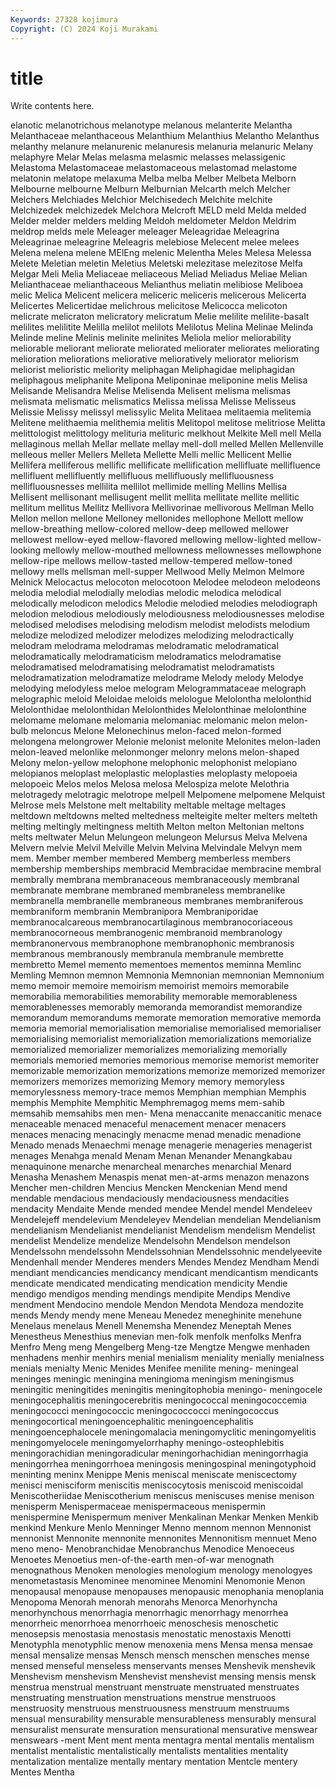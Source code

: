 ```yaml
---
Keywords: 27328 kojimura
Copyright: (C) 2024 Koji Murakami
---
```


# title

Write contents here.



elanotic melanotrichous melanotype melanous melanterite Melantha Melanthaceae
melanthaceous Melanthium Melanthius Melantho Melanthus melanthy melanure melanurenic melanuresis melanuria
melanuric Melany melaphyre Melar Melas melasma melasmic melasses melassigenic Melastoma
Melastomaceae melastomaceous melastomad melastome melatonin melatope melaxuma Melba melba Melber
Melbeta Melborn Melbourne melbourne Melburn Melburnian Melcarth melch Melcher Melchers
Melchiades Melchior Melchisedech Melchite melchite Melchizedek melchizedek Melchora Melcroft MELD
meld Melda melded Melder melder melders melding Meldoh meldometer Meldon
Meldrim meldrop melds mele Meleager meleager Meleagridae Meleagrina Meleagrinae meleagrine
Meleagris melebiose Melecent melee melees Melena melena melene MElEng melenic
Melentha Meles Melesa Melessa Melete Meletian meletin Meletius Meletski melezitase
melezitose Melfa Melgar Meli Melia Meliaceae meliaceous Meliad Meliadus Meliae
Melian Melianthaceae melianthaceous Melianthus meliatin melibiose Meliboea melic Melica Melicent
melicera meliceric meliceris melicerous Melicerta Melicertes Melicertidae melichrous melicitose Melicocca
melicoton melicrate melicraton melicratory melicratum Melie melilite melilite-basalt melilites melilitite
Melilla melilot melilots Melilotus Melina Melinae Melinda Melinde meline Melinis
melinite melinites Meliola melior meliorability meliorable meliorant meliorate meliorated meliorater
meliorates meliorating melioration meliorations meliorative melioratively meliorator meliorism meliorist melioristic
meliority meliphagan Meliphagidae meliphagidan meliphagous meliphanite Melipona Meliponinae meliponine melis
Melisa Melisande Melisandra Melise Melisenda Melisent melisma melismas melismata melismatic
melismatics Melissa melissa Melisse Melisseus Melissie Melissy melissyl melissylic Melita
Melitaea melitaemia melitemia Melitene melithaemia melithemia melitis Melitopol melitose melitriose
Melitta melittologist melittology melituria melituric melkhout Melkite Mell mell Mella
mellaginous mellah Mellar mellate mellay mell-doll melled Mellen Mellenville melleous
meller Mellers Melleta Mellette Melli mellic Mellicent Mellie Mellifera melliferous
mellific mellificate mellification mellifluate mellifluence mellifluent mellifluently mellifluous mellifluously mellifluousness
mellifluousnesses mellilita mellilot mellimide melling Mellins Mellisa Mellisent mellisonant mellisugent
mellit mellita mellitate mellite mellitic mellitum mellitus Mellitz Mellivora Mellivorinae
mellivorous Mellman Mello Mellon mellon mellone Melloney mellonides mellophone Mellott
mellow mellow-breathing mellow-colored mellow-deep mellowed mellower mellowest mellow-eyed mellow-flavored mellowing
mellow-lighted mellow-looking mellowly mellow-mouthed mellowness mellownesses mellowphone mellow-ripe mellows mellow-tasted
mellow-tempered mellow-toned mellowy mells mellsman mell-supper Mellwood Melly Melmon Melmore
Melnick Melocactus melocoton melocotoon Melodee melodeon melodeons melodia melodial melodially
melodias melodic melodica melodical melodically melodicon melodics Melodie melodied melodies
melodiograph melodion melodious melodiously melodiousness melodiousnesses melodise melodised melodises melodising
melodism melodist melodists melodium melodize melodized melodizer melodizes melodizing melodractically
melodram melodrama melodramas melodramatic melodramatical melodramatically melodramaticism melodramatics melodramatise melodramatised
melodramatising melodramatist melodramatists melodramatization melodramatize melodrame Melody melody Melodye melodying
melodyless meloe melogram Melogrammataceae melograph melographic meloid Meloidae meloids melologue
Melolontha melolonthid Melolonthidae melolonthidan Melolonthides Melolonthinae melolonthine melomame melomane melomania
melomaniac melomanic melon melon-bulb meloncus Melone Melonechinus melon-faced melon-formed melongena
melongrower Melonie melonist melonite Melonites melon-laden melon-leaved melonlike melonmonger melonry
melons melon-shaped Melony melon-yellow melophone melophonic melophonist melopiano melopianos meloplast
meloplastic meloplasties meloplasty melopoeia melopoeic Melos melos Melosa melosa Melospiza
melote Melothria melotragedy melotragic melotrope melpell Melpomene melpomene Melquist Melrose
mels Melstone melt meltability meltable meltage meltages meltdown meltdowns melted
meltedness melteigite melter melters melteth melting meltingly meltingness meltith Melton
melton Meltonian meltons melts meltwater Melun Melungeon melungeon Melursus Melva
Melvena Melvern melvie Melvil Melville Melvin Melvina Melvindale Melvyn mem
mem. Member member membered Memberg memberless members membership memberships membracid
Membracidae membracine membral membrally membrana membranaceous membranaceously membranal membranate membrane
membraned membraneless membranelike membranella membranelle membraneous membranes membraniferous membraniform membranin
Membranipora Membraniporidae membranocalcareous membranocartilaginous membranocoriaceous membranocorneous membranogenic membranoid membranology membranonervous
membranophone membranophonic membranosis membranous membranously membranula membranule membrette membretto Memel
memento mementoes mementos meminna Memlinc Memling Memnon memnon Memnonia Memnonian
memnonian Memnonium memo memoir memoire memoirism memoirist memoirs memorabile memorabilia
memorabilities memorability memorable memorableness memorablenesses memorably memoranda memorandist memorandize memorandum
memorandums memorate memoration memorative memorda memoria memorial memorialisation memorialise memorialised
memorialiser memorialising memorialist memorialization memorializations memorialize memorialized memorializer memorializes memorializing
memorially memorials memoried memories memorious memorise memorist memoriter memorizable memorization
memorizations memorize memorized memorizer memorizers memorizes memorizing Memory memory memoryless
memorylessness memory-trace memos Memphian memphian Memphis memphis Memphite Memphitic Memphremagog
mems mem-sahib memsahib memsahibs men men- Mena menaccanite menaccanitic menace
menaceable menaced menaceful menacement menacer menacers menaces menacing menacingly menacme
menad menadic menadione Menado menads Menaechmi menage menagerie menageries menagerist
menages Menahga menald Menam Menan Menander Menangkabau menaquinone menarche menarcheal
menarches menarchial Menard Menasha Menashem Menaspis menat men-at-arms menazon menazons
Mencher men-children Mencius Mencken Menckenian Mend mend mendable mendacious mendaciously
mendaciousness mendacities mendacity Mendaite Mende mended mendee Mendel mendel Mendeleev
Mendelejeff mendelevium Mendeleyev Mendelian mendelian Mendelianism mendelianism Mendelianist mendelianist Mendelism
mendelism Mendelist mendelist Mendelize mendelize Mendelsohn Mendelson mendelson Mendelssohn mendelssohn
Mendelssohnian Mendelssohnic mendelyeevite Mendenhall mender Menderes menders Mendes Mendez Mendham
Mendi mendiant mendicancies mendicancy mendicant mendicantism mendicants mendicate mendicated mendicating
mendication mendicity Mendie mendigo mendigos mending mendings mendipite Mendips Mendive
mendment Mendocino mendole Mendon Mendota Mendoza mendozite mends Mendy mendy
mene Meneau Menedez meneghinite menehune Menelaus menelaus Menell Menemsha Menendez
Meneptah Menes Menestheus Menesthius menevian men-folk menfolk menfolks Menfra Menfro
Meng meng Mengelberg Meng-tze Mengtze Mengwe menhaden menhadens menhir menhirs
menial menialism meniality menially menialness menials menialty Menic Menides Menifee
menilite mening- meningeal meninges meningic meningina meningioma meningism meningismus meningitic
meningitides meningitis meningitophobia meningo- meningocele meningocephalitis meningocerebritis meningococcal meningococcemia meningococci
meningococcic meningococcocci meningococcus meningocortical meningoencephalitic meningoencephalitis meningoencephalocele meningomalacia meningomyclitic meningomyelitis
meningomyelocele meningomyelorrhaphy meningo-osteophlebitis meningorachidian meningoradicular meningorhachidian meningorrhagia meningorrhea meningorrhoea meningosis
meningospinal meningotyphoid meninting meninx Menippe Menis meniscal meniscate meniscectomy menisci
menisciform meniscitis meniscocytosis meniscoid meniscoidal Meniscotheriidae Meniscotherium meniscus meniscuses menise
menison menisperm Menispermaceae menispermaceous menispermin menispermine Menispermum meniver Menkalinan Menkar
Menken Menkib menkind Menkure Menlo Menninger Menno mennom mennon Mennonist
mennonist Mennonite mennonite mennonites Mennonitism mennuet Meno meno meno- Menobranchidae
Menobranchus Menodice Menoeceus Menoetes Menoetius men-of-the-earth men-of-war menognath menognathous Menoken
menologies menologium menology menologyes menometastasis Menominee menominee Menomini Menomonie Menon
menopausal menopause menopauses menopausic menophania menoplania Menopoma Menorah menorah menorahs
Menorca Menorhyncha menorhynchous menorrhagia menorrhagic menorrhagy menorrhea menorrheic menorrhoea menorrhoeic
menoschesis menoschetic menosepsis menostasia menostasis menostatic menostaxis Menotti Menotyphla menotyphlic
menow menoxenia mens Mensa mensa mensae mensal mensalize mensas Mensch
mensch menschen mensches mense mensed menseful menseless menservants menses Menshevik
menshevik Menshevism menshevism Menshevist menshevist mensing mensis mensk menstrua menstrual
menstruant menstruate menstruated menstruates menstruating menstruation menstruations menstrue menstruoos menstruosity
menstruous menstruousness menstruum menstruums mensual mensurability mensurable mensurableness mensurably mensural
mensuralist mensurate mensuration mensurational mensurative menswear menswears -ment Ment ment
menta mentagra mental mentalis mentalism mentalist mentalistic mentalistically mentalists mentalities
mentality mentalization mentalize mentally mentary mentation Mentcle mentery Mentes Mentha
